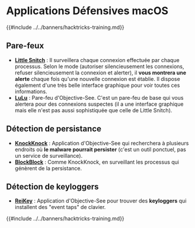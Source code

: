 # Applications Défensives macOS

{{#include ../../banners/hacktricks-training.md}}

## Pare-feux

- [**Little Snitch**](https://www.obdev.at/products/littlesnitch/index.html) : Il surveillera chaque connexion effectuée par chaque processus. Selon le mode (autoriser silencieusement les connexions, refuser silencieusement la connexion et alerter), il **vous montrera une alerte** chaque fois qu'une nouvelle connexion est établie. Il dispose également d'une très belle interface graphique pour voir toutes ces informations.
- [**LuLu**](https://objective-see.org/products/lulu.html) : Pare-feu d'Objective-See. C'est un pare-feu de base qui vous alertera pour des connexions suspectes (il a une interface graphique mais elle n'est pas aussi sophistiquée que celle de Little Snitch).

## Détection de persistance

- [**KnockKnock**](https://objective-see.org/products/knockknock.html) : Application d'Objective-See qui recherchera à plusieurs endroits où **le malware pourrait persister** (c'est un outil ponctuel, pas un service de surveillance).
- [**BlockBlock**](https://objective-see.org/products/blockblock.html) : Comme KnockKnock, en surveillant les processus qui génèrent de la persistance.

## Détection de keyloggers

- [**ReiKey**](https://objective-see.org/products/reikey.html) : Application d'Objective-See pour trouver des **keyloggers** qui installent des "event taps" de clavier.

{{#include ../../banners/hacktricks-training.md}}

